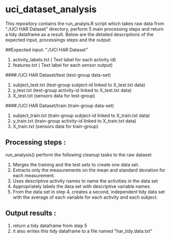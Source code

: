 # uci_dataset_analysis

This repository contains the run_analyis.R script which takes raw data 
from "./UCI HAR Dataset" directory, perform 5 main processing steps and return
a tidy dataframe as a result.  Below are the detailed descriptions of the expected
input, processings steps and the output:

##Expected input: "./UCI HAR Dataset"
1. activity_labels.txt ( Text label for each activity id)
2. features.txt ( Text label for each sensor output)

####./UCI HAR Dataset/test (test-group data-set)
1. subject_test.txt (test-group subject-id linked to X_test.txt data)
2. y_test.txt (test-group activity-id linked to X_test.txt data)
3. X_test.txt (sensors data for test-group)

####./UCI HAR Dataset/train (train-group data-set)
1. subject_train.txt (train-group subject-id linked to X_train.txt data)
2. y_train.txt (train-group activity-id linked to X_train.txt data)
3. X_train.txt (sensors data for train-group)

## Processing steps : 

run_analysis() perform the following cleanup tasks to the raw dataset

1. Merges the training and the test sets to create one data set.
2. Extracts only the measurements on the mean and standard deviation for 
   each measurement. 
3. Uses descriptive activity names to name the activities in the data set
4. Appropriately labels the data set with descriptive variable names. 
5. From the data set in step 4, creates a second, independent tidy data 
   set with the average of each variable for each activity and each subject.

## Output results : 

1. return a tidy dataframe from step 5
2. it also writes this tidy dataframe to a file named "har_tidy.data.txt"
